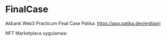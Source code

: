# FinalCase
Akbank Web3 Practicum Final Case
Patika: https://app.patika.dev/erdiagri


NFT Marketplace uygulaması 
